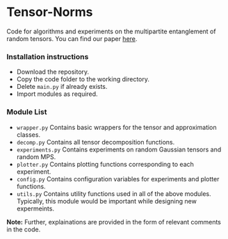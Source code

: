 # Tensor-Norms
Code for algorithms and experiments on the multipartite entanglement of random tensors. You can find our paper [here](https://arxiv.org/abs/2209.11754).
### Installation instructions
- Download the repository.
- Copy the code folder to the working directory.
- Delete ```main.py``` if already exists.
- Import modules as required.

### Module List

- ```wrapper.py``` Contains basic wrappers for the tensor and approximation classes.
- ```decomp.py``` Contains all tensor decomposition functions.
- ```experiments.py``` Contains experiments on random Gaussian tensors and random MPS.
- ```plotter.py``` Contains plotting functions corresponding to each experiment.
- ```config.py``` Contains configuration variables for experiments and plotter functions.
- ```utils.py``` Contains utility functions used in all of the above modules. Typically, this module would be important while designing new expermeints.

**Note:** Further, explainations are provided in the form of relevant comments in the code.
